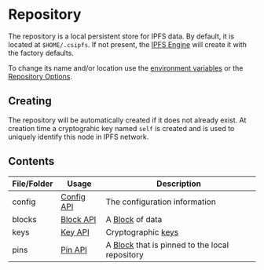 ﻿# Repository

The repository is a local persistent store for IPFS data. By default, it is located 
at `$HOME/.csipfs`.  If not present, the [IPFS Engine](xref:Ipfs.Engine.IpfsEngine) 
will create it with the factory defaults.

To change its name and/or location use the [environment variables](envvars.md) 
or the [Repository Options](xref:Ipfs.Engine.RepositoryOptions).

## Creating

The repository will be automatically created if it does not already exist.  At creation time 
a cryptograhic key named `self` is created and is used to uniquely identify this node 
in IPFS network.

## Contents

| File/Folder | Usage | Description |
| ----------- | ----- | ----------- |
| config      | [Config API](xref:Ipfs.Engine.IpfsEngine.Config)| The configuration information |
| blocks      | [Block API](xref:Ipfs.Engine.IpfsEngine.Block) | A [Block](repo/block.md) of data |
| keys        | [Key API](xref:Ipfs.Engine.IpfsEngine.Key) | Cryptographic [keys](repo/key.md) |
| pins        | [Pin API](xref:Ipfs.Engine.IpfsEngine.Pin) | A [Block](repo/block.md) that is pinned to the local repository |


